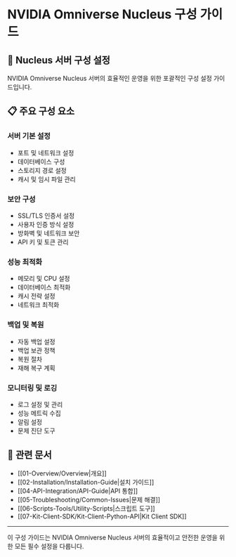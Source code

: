 # NVIDIA Omniverse Nucleus 구성 가이드

## 🔧 Nucleus 서버 구성 설정

NVIDIA Omniverse Nucleus 서버의 효율적인 운영을 위한 포괄적인 구성 설정 가이드입니다.

## 📋 주요 구성 요소

### 서버 기본 설정
- 포트 및 네트워크 설정
- 데이터베이스 구성  
- 스토리지 경로 설정
- 캐시 및 임시 파일 관리

### 보안 구성
- SSL/TLS 인증서 설정
- 사용자 인증 방식 설정
- 방화벽 및 네트워크 보안
- API 키 및 토큰 관리

### 성능 최적화
- 메모리 및 CPU 설정
- 데이터베이스 최적화
- 캐시 전략 설정
- 네트워크 최적화

### 백업 및 복원
- 자동 백업 설정
- 백업 보관 정책
- 복원 절차
- 재해 복구 계획

### 모니터링 및 로깅
- 로그 설정 및 관리
- 성능 메트릭 수집
- 알림 설정
- 문제 진단 도구

## 🔗 관련 문서

- [[01-Overview/Overview|개요]]
- [[02-Installation/Installation-Guide|설치 가이드]]
- [[04-API-Integration/API-Guide|API 통합]]
- [[05-Troubleshooting/Common-Issues|문제 해결]]
- [[06-Scripts-Tools/Utility-Scripts|스크립트 도구]]
- [[07-Kit-Client-SDK/Kit-Client-Python-API|Kit Client SDK]]

---

이 구성 가이드는 NVIDIA Omniverse Nucleus 서버의 효율적이고 안전한 운영을 위한 모든 필수 설정을 다룹니다.